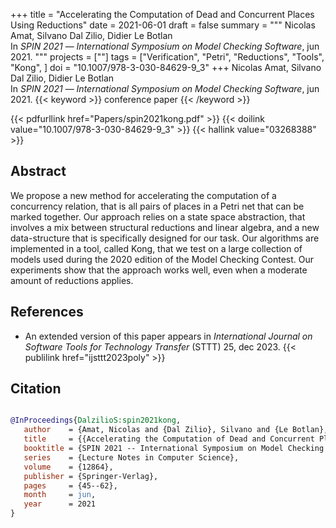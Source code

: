 +++
title = "Accelerating the Computation of Dead and Concurrent Places Using Reductions"
date = 2021-06-01
draft = false
summary = """
Nicolas Amat, Silvano Dal Zilio, Didier Le Botlan <br />
In _SPIN 2021_ — _International Symposium on Model Checking Software_, jun 2021.
"""
projects = [""]
tags = ["Verification", "Petri", "Reductions", "Tools", "Kong", ]
doi = "10.1007/978-3-030-84629-9_3"
+++
Nicolas Amat, Silvano Dal Zilio, Didier Le Botlan <br />
In _SPIN 2021_ — _International Symposium on Model Checking Software_, jun 2021.
{{< keyword >}} conference paper {{< /keyword >}}


{{< pdfurllink href="Papers/spin2021kong.pdf" >}}
{{< doilink value="10.1007/978-3-030-84629-9_3" >}}
{{< hallink value="03268388" >}}

## Abstract
We propose a new method for accelerating the computation of a concurrency relation, that is
        all pairs of places in a Petri net that can be marked together. Our approach relies on a
        state space abstraction, that involves a mix between structural reductions and linear
        algebra, and a new data-structure that is specifically designed for our task. Our algorithms
        are implemented in a tool, called Kong, that we test on a large collection of models used
        during the 2020 edition of the Model Checking Contest. Our experiments show that the
        approach works well, even when a moderate amount of reductions applies.


## References
 * An extended version of this paper appears in
      _International Journal on Software Tools for Technology Transfer_ (STTT) 25,
      dec 2023.
{{< publilink href="ijsttt2023poly" >}}




## Citation

```bibtex

@InProceedings{DalzilioS:spin2021kong,
   author    = {Amat, Nicolas and {Dal Zilio}, Silvano and {Le Botlan}, Didier},
   title     = {{Accelerating the Computation of Dead and Concurrent Places Using Reductions}},
   booktitle = {SPIN 2021 -- International Symposium on Model Checking Software},
   series    = {Lecture Notes in Computer Science},
   volume    = {12864},
   publisher = {Springer-Verlag},
   pages     = {45--62},
   month     = jun, 
   year      = 2021
}

````
